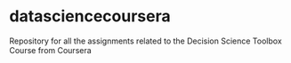 # datasciencecoursera
Repository for all the assignments related to the Decision Science Toolbox Course from Coursera
